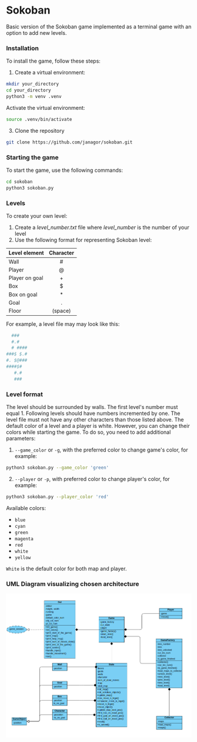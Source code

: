 # Sokoban
Basic version of the Sokoban game implemented as a terminal game with an option to add new levels.

### Installation
To install the game, follow these steps:

1. Create a virtual environment:
```bash
mkdir your_directory
cd your_directory
python3 -m venv .venv
```

Activate the virtual environment:
```bash
source .venv/bin/activate
```
3. Clone the repository
```bash
git clone https://github.com/janagor/sokoban.git
```
### Starting the game
To start the game, use the following commands:
```bash
cd sokoban
python3 sokoban.py
```

### Levels
To create your own level:
1. Create a *level_number.txt* file where *level_number* is the number of your level
2. Use the following format for representing Sokoban level:

|Level element|Character|
|:------------ |:---------------:|
|Wall|#|
|Player|@|
|Player on goal|+|
|Box|$|
|Box on goal|*|
|Goal|.|
|Floor|(space)|

For example, a level file may may look like this:

```bash
  ###
  #.#
  # ####
###$ $.#
#. $@###
####$#
   #.#
   ###
```

### Level format
The level should be surrounded by walls. The first level's number must equal 1. Following levels should have numbers incremented by one. The level file must not have any other characters than those listed above. The default color of a level and a player is white. However, you can change their colors while starting the game. To do so, you need to add additional parameters:
1. `--game_color` or `-g`, with the preferred color to change game's color, for example:
```bash
python3 sokoban.py --game_color 'green'
```
2. `--player` or `-p`, with preferred color to change player's color, for example:
```bash
python3 sokoban.py --player_color 'red'
```

Available colors:
* `blue`
* `cyan`
* `green`
* `magenta`
* `red`
* `white`
* `yellow`


`White` is the default color for both map and player.

### UML Diagram visualizing chosen architecture
![Diagram UML](./graphics/sokoban_uml_diagram.png)


